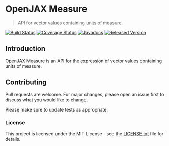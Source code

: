 # OpenJAX Measure

> API for vector values containing units of measure.

[![Build Status](https://travis-ci.org/openjax/measure.png)](https://travis-ci.org/openjax/measure)
[![Coverage Status](https://coveralls.io/repos/github/openjax/measure/badge.svg)](https://coveralls.io/github/openjax/measure)
[![Javadocs](https://www.javadoc.io/badge/org.openjax/measure.svg)](https://www.javadoc.io/doc/org.openjax/measure)
[![Released Version](https://img.shields.io/maven-central/v/org.openjax/measure.svg)](https://mvnrepository.com/artifact/org.openjax/measure)

## Introduction

OpenJAX Measure is an API for the expression of vector values containing units of measure.

## Contributing

Pull requests are welcome. For major changes, please open an issue first to discuss what you would like to change.

Please make sure to update tests as appropriate.

### License

This project is licensed under the MIT License - see the [LICENSE.txt](LICENSE.txt) file for details.